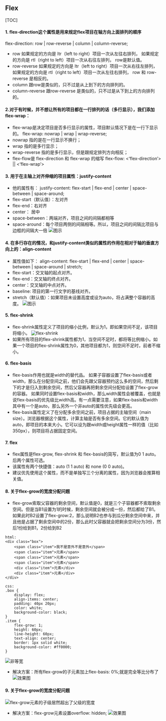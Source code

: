 ## Flex

[TOC]

#### 1. flex-direction这个属性是用来规定flex项目在轴方向上面排列的顺序

flex-direction: row | row-reverse | column | column-reverse;
* row
  如果规定的方向是 ltr（left to right）项目一次从左往右排列，
  如果规定的方向是 rtl（right to left）项目一次从右往左排列，
  row是默认值。
* row-reverse
  如果规定的方向是 ltr（left to right）项目一次从右往左排列，
  如果规定的方向是 rtl（right to left）项目一次从左往右排列，
  row 和 row-reverse 是相反的。
* column 跟row是类似的，只不过是从上到下的方向排列的。
* column-reverse 跟row-reverse 是类似的，只不过是从下到上的方向排列的。
#### 2.对于有时候，并不想让所有的项目都在一行排列的话（多行显示），我们添加flex-wrap：
* flex-wrap是决定项目是否多行显示的属性，项目默认情况下是在一行下显示的。
  flex-wrap: nowrap | wrap | wrap-reverse;
* nowrap 指的是在一行显示不换行；
* wrap 指的是多行显示；
* wrap-reverse 指的是多行显示，但是跟规定排列方向相反；
* flex-flow是 flex-direction 和 flex-wrap 的缩写
  flex-flow: <‘flex-direction’> || <‘flex-wrap’>
#### 3. 用于在主轴上对齐伸缩的项目属性：justify-content
* 他的属性有：
  justify-content: flex-start | flex-end | center | space-between | space-around;
* flex-start（默认值）：左对齐
* flex-end：右对齐
* center： 居中
* space-between：两端对齐，项目之间的间隔都相等
* space-around：每个项目两侧的间隔相等。所以，项目之间的间隔比项目与边框的间隔大一倍
  ![图示](https://upload-images.jianshu.io/upload_images/12977535-96159e2e588ae440.png?imageMogr2/auto-orient/strip%7CimageView2/2/w/1240)
#### 4. 在多行存在的情况，和justify-content类似的属性的作用在相对于轴的垂直方向上的：align-content
* 属性值如下：
  align-content: flex-start | flex-end | center | space-between | space-around | stretch;
* flex-start：交叉轴的起点对齐。
* flex-end：交叉轴的终点对齐。
* center：交叉轴的中点对齐。
* baseline: 项目的第一行文字的基线对齐。
* stretch（默认值）：如果项目未设置高度或设为auto，将占满整个容器的高度。
  ![图示](https://upload-images.jianshu.io/upload_images/12977535-530d23897a736094.png?imageMogr2/auto-orient/strip%7CimageView2/2/w/1240)
#### 5. flex-shrink
* flex-shrink属性定义了项目的缩小比例，默认为1，即如果空间不足，该项目将缩小。
  ![flex-shrink](https://upload-images.jianshu.io/upload_images/12977535-b6ba90eca22b07d5.jpg?imageMogr2/auto-orient/strip%7CimageView2/2/w/1240)
* 如果所有项目的flex-shrink属性都为1，当空间不足时，都将等比例缩小。如果一个项目的flex-shrink属性为0，其他项目都为1，则空间不足时，前者不缩小。
#### 6. flex-basis
* flex-basis作用也就是width的替代品。 如果子容器设置了flex-basis或者width，那么在分配空间之前，他们会先跟父容器预约这么多的空间，然后剩下的才是归入到剩余空间，然后父容器再把剩余空间分配给设置了flex-grow的容器。 如果同时设置flex-basis和width，那么width属性会被覆盖，也就是说flex-basis的优先级比width高。有一点需要注意，如果flex-basis和width其中有一个是auto，那么另外一个非auto的属性优先级会更高。
* flex-basis属性定义了在分配多余空间之前，项目占据的主轴空间（main size）。浏览器根据这个属性，计算主轴是否有多余空间。它的默认值为auto，即项目的本来大小。它可以设为跟width或height属性一样的值（比如350px），则项目将占据固定空间。
#### 7. flex
* flex属性是flex-grow, flex-shrink 和 flex-basis的简写，默认值为0 1 auto。后两个属性可选。
* 该属性有两个快捷值：auto (1 1 auto) 和 none (0 0 auto)。
* 建议优先使用这个属性，而不是单独写三个分离的属性，因为浏览器会推算相关值。
#### 8. 关于flex-grow的宽度分配问题
* flex-grow索取父容器的剩余空间，默认值是0，就是三个子容器都不索取剩余空间。但是当B1设置为1的时候，剩余空间就会被分成一份，然后都给了B1。 如果此时B2设置了flex-grow:2，那么说明B2也参与到瓜分剩余空间中来，并且他是占据了剩余空间中的2份，那么此时父容器就会把剩余空间分为3份，然后1份给到B1，2份给到B2
```
html:
<div class="box">
    <span class="item">我不是意外不是意外</span>
    <span class="item">元素</span>
    <span class="item">元素</span>
    <span class="item">元素</span>
    <div class="item">元素</div>
    <div class="item">元素</div>
</div>

css:
.box {
    display: flex;
    align-items: center;
    padding: 40px 20px;
    color: white;
    background-color: black;
}
.item {
    flex-grow: 1;
    height: 60px;
    line-height: 60px;
    text-align: center;
    border: 1px solid white;
    background-color: #ff0000;
}
```
![非等宽](https://upload-images.jianshu.io/upload_images/12977535-c65204ffbb9a9351.png?imageMogr2/auto-orient/strip%7CimageView2/2/w/1240)
* 解决方案：所有flex-grow的子元素加上flex-basis: 0%;就是完全等比分布了
  ![效果图](https://upload-images.jianshu.io/upload_images/12977535-5584e555396e710f.png?imageMogr2/auto-orient/strip%7CimageView2/2/w/1240)
#### 9. 关于flex-grow的宽度分配问题
![flex-grow元素的子级居然超出了父级的宽度](https://upload-images.jianshu.io/upload_images/12977535-e57da520e98d3d5f.png?imageMogr2/auto-orient/strip%7CimageView2/2/w/1240)
* 解决方案：flex-grow元素设置overflow: hidden;
  ![效果图](https://upload-images.jianshu.io/upload_images/12977535-6824e53bd62d1d1a.png?imageMogr2/auto-orient/strip%7CimageView2/2/w/1240)
